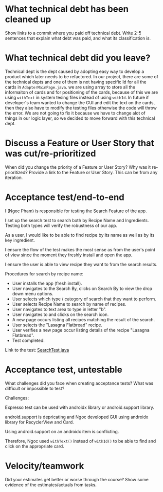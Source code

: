 What technical debt has been cleaned up
========================================

Show links to a commit where you paid off technical debt. Write 2-5 sentences
that explain what debt was paid, and what its classification is.

What technical debt did you leave?
==================================

Technical dept is the dept caused by adopting easy way to develop a product which later needs to be refactored. In our project, there are some of the technical depts and one of them is not having specific Id for all the cards in `AdapterMainPage.java`. we are using array to store all the informaiton of cards and for positioning of the cards, because of this we are using `withText` in system tesing files instead of using `withId`. In future if developer's team wanted to change the GUI and edit the text on the cards, then they also have to modify the testing files otherwise the code will throw the error. We are not going to fix it because we have to change alot of things in our logic layer, so we decided to move forward with this technical dept.

Discuss a Feature or User Story that was cut/re-prioritized
============================================

When did you change the priority of a Feature or User Story? Why was it
re-prioritized? Provide a link to the Feature or User Story. This can be from any
iteration.

Acceptance test/end-to-end
==========================

I (Ngoc Pham) is responsible for testing the Search Feature of the app.

I set up the search test to search both by Recipe Name and Ingredients. Testing both types will verify the robustness of our app.

As a user, I would like to be able to find recipe by its name as well as by its key ingredient.

I ensure the flow of the test makes the most sense as from the user's point of view since the moment they freshly install and open the app.

I ensure the user is able to view recipe they want to from the search results.

Procedures for search by recipe name:
- User installs the app (fresh install).
- User navigates to the Search By, clicks on Search By to view the drop down menu options. 
- User selects which type / category of search that they want to perform.
- User selects Recipe Name to search by name of recipes.
- User navigates to text area to type in letter "b".
- User navigates to and clicks on the search icon.
- A new page occurs listing all recipes matching the result of the search.
- User selects the "Lasagna Flatbread" recipe.
- User verifies a new page occur listing details of the recipe "Lasagna Flatbread".
- Test completed.

Link to the test: [SearchTest.java](https://code.cs.umanitoba.ca/winter-2022-a02/group-10/irecipe/-/blob/76-acceptance-test-searchtest-modification/app/src/androidTest/java/comp3350/iRecipe/SearchTest.java)


Acceptance test, untestable
===============

What challenges did you face when creating acceptance tests? What was difficult
or impossible to test?

Challenges:

Expresso test can be used with androidx library or android.support library.

android.support is depricating and Ngoc developed GUI using androidx library for RecyclerView and Card.

Using android.support on an androidx item is conflicting.

Therefore, Ngoc used `withText()` instead of `withId()` to be able to find and click on the appropriate card.

Velocity/teamwork
=================

Did your estimates get better or worse through the course? Show some
evidence of the estimates/actuals from tasks.
